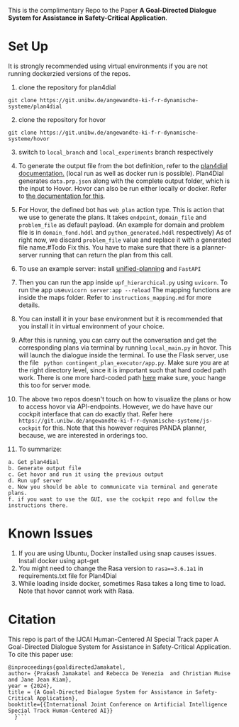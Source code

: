 

This is the complimentary Repo to the Paper **A Goal-Directed Dialogue System for Assistance in Safety-Critical Application**. 


# Set Up

It is strongly recommended using virtual environments if you are not running dockerzied versions of the repos. 

1. clone the repository for plan4dial 

`git clone https://git.unibw.de/angewandte-ki-f-r-dynamische-systeme/plan4dial` 


2. clone the repository for hovor

 `git clone https://git.unibw.de/angewandte-ki-f-r-dynamische-systeme/hovor ` 

3. switch to `local_branch` and `local_experiments` branch respectively 

4. To generate the output file from the bot definition, refer to the [plan4dial documentation.](https://git.unibw.de/angewandte-ki-f-r-dynamische-systeme/plan4dial/-/blob/local_branch/README.md?ref_type=heads) (local run as well as docker run is possible). Plan4Dial generates `data.prp.json` along with the complete output folder,  which is the input to Hovor. Hovor can also be run either locally or docker. Refer to [the documentation for this](https://git.unibw.de/angewandte-ki-f-r-dynamische-systeme/hovor/-/blob/local_experiments/README.md?ref_type=heads). 

5. For Hovor, the defined bot has `web_plan` action type. This is action that we use to generate the plans. It takes `endpoint`, `domain_file` and `problem_file` as default payload. (An example for domain and problem file is in `domain_fond.hddl` and `python_generated.hddl` respectively)  As of right now, we discard `problem_file` value and replace it with a generated file name.#Todo Fix this.  You have to make sure that there is a planner-server running that can return the plan from this call. 

6.  To use an example server: install [unified-planning](https://unified-planning.readthedocs.io/en/latest/) and `FastAPI`
7. Then you can run the app inside `upf_hierarchical.py` using `uvicorn`. To run the app use`uvicorn server:app --reload` The mapping functions are inside the maps folder. Refer to `instructions_mapping.md` for more details. 
8. You can install it in your base environment but it is recommended that you install it in virtual environment of your choice. 
9. After this is running, you can carry out the conversation and get the corresponding plans via terminal by running `local_main.py` in hovor. This will launch the dialogue inside the terminal. To use the Flask server, use the file ` python contingent_plan_executor/app.py`. Make sure you are at the right directory level, since it is important such that hard coded path work. There is one more hard-coded path [here](https://git.unibw.de/angewandte-ki-f-r-dynamische-systeme/hovor/-/blob/local_experiments/contingent_plan_executor/hovor/__init__.py?ref_type=heads#L40) make sure, youc hange this too for server mode. 
10. The above two repos doesn't touch on how to visualize the plans or how to access hovor via API-endpoints. However, we do have have our cockpit interface that can do exactly that. 
 Refer here `https://git.unibw.de/angewandte-ki-f-r-dynamische-systeme/js-cockpit` for this. Note that this however requires PANDA planner, because, we are interested in orderings too.

 11. To summarize: 
    
    a. Get plan4dial
    b. Generate output file
    c. Get hovor and run it using the previous output
    d. Run upf server 
    e. Now you should be able to communicate via terminal and generate plans. 
    f. if you want to use the GUI, use the cockpit repo and follow the instructions there. 

# Known Issues

1. If you are using Ubuntu, Docker installed using snap causes issues. Install docker using apt-get 
2. You might need to change the Rasa version to `rasa==3.6.1a1` in requirements.txt file for Plan4Dial
3. While loading inside docker, sometimes Rasa takes a long time to load. Note that hovor cannot work with Rasa. 


# Citation 

This repo is part of the IJCAI Human-Centered AI Special Track paper A Goal-Directed Dialogue System for Assistance in Safety-Critical Application. 
To cite this paper use: 


```
@inproceedings{goaldirectedJamakatel,
author= {Prakash Jamakatel and Rebecca De Venezia  and Christian Muise and Jane Jean Kiam},
year = {2024},
title = {A Goal-Directed Dialogue System for Assistance in Safety-Critical Application},
booktitle={{International Joint Conference on Artificial Intelligence Special Track Human-Centered AI}} 
  }```